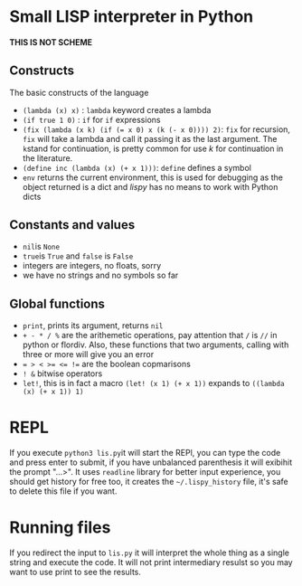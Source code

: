 # Small LISP interpreter in Python

#### THIS IS NOT SCHEME

## Constructs

The basic constructs of the language

* `(lambda (x) x)` : `lambda` keyword creates a lambda
* `(if true 1 0)` : `if` for `if` expressions
* `(fix (lambda (x k) (if (= x 0) x (k (- x 0)))) 2)`: `fix` for recursion, `fix` will take a lambda and call it passing it as the last argument. The `k`stand for continuation, is pretty common for use _k_ for continuation in the literature.
* `(define inc (lambda (x) (+ x 1)))`: `define` defines a symbol
* `env` returns the current environment, this is used for debugging as the object returned is a dict and _lispy_ has no means to work with Python dicts

## Constants and values

* `nil`is `None`
* `true`is `True` and `false` is `False`
* integers are integers, no floats, sorry
* we have no strings and no symbols so far

## Global functions

* `print`, prints its argument, returns  `nil`
* `+ - * / %` are the arithemetic operations, pay attention that `/` is `//` in python or flordiv. Also, these functions that two arguments, calling with three or more will give you an error
* `= > < >= <= !=` are the boolean copmarisons
* `! &` bitwise operators
* `let!`, this is in fact a macro `(let! (x 1) (+ x 1))` expands to `((lambda (x) (+ x 1)) 1)`

# REPL

If you execute `python3 lis.py`it will start the REPl, you can type the code and press enter to submit, if you have unbalanced parenthesis it will exibihit the prompt "...>". It uses `readline` library for better input experience, you should get history for free too, it creates the `~/.lispy_history` file, it's safe to delete this file if you want.

# Running files

If you redirect the input to `lis.py` it will interpret the whole thing as a single string and execute the code. It will not print intermediary resulst so you may want to use print to see the results.

